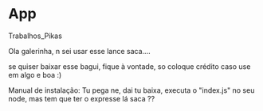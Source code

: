 # App
Trabalhos_Pikas


Ola galerinha, n sei usar esse lance saca....


se quiser baixar esse bagui, fique à vontade, so coloque crédito caso use em algo e boa :)














Manual de instalação: Tu pega ne, dai tu baixa, executa o "index.js" no seu node, mas tem que ter o expresse lá saca ??
